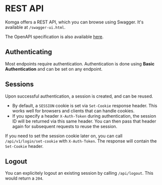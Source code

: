 # REST API

Komga offers a REST API, which you can browse using Swagger. It's available at `/swagger-ui.html`.

The OpenAPI specification is also available [here](https://github.com/gotson/komga/blob/master/komga/docs/openapi.json).

## Authenticating

Most endpoints require authentication. Authentication is done using **Basic Authentication** and can be set on any endpoint.

## Sessions

Upon successful authentication, a session is created, and can be reused.

- By default, a `SESSION` cookie is set via `Set-Cookie` response header. This works well for browsers and clients that can handle cookies.
- If you specify a header `X-Auth-Token` during authentication, the session ID will be returned via this same header. You can then pass that header again for subsequent requests to reuse the session.

If you need to set the session cookie later on, you can call `/api/v1/login/set-cookie` with `X-Auth-Token`. The response will contain the `Set-Cookie` header.

## Logout

You can explicitely logout an existing session by calling `/api/logout`. This would return a `204`.